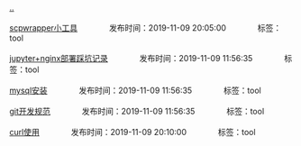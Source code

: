 [..](/README.md)<br/><br/>
[scpwrapper小工具](/env/scpwrapper.md)&emsp;&emsp;&emsp;&emsp;发布时间：2019-11-09 20:05:00&emsp;&emsp;&emsp;&emsp;标签：tool<br/><br/>
[jupyter+nginx部署踩坑记录](/env/jupyter_nginx.md)&emsp;&emsp;&emsp;&emsp;发布时间：2019-11-09 11:56:35&emsp;&emsp;&emsp;&emsp;标签：tool<br/><br/>
[mysql安装](/env/mysql_install.md)&emsp;&emsp;&emsp;&emsp;发布时间：2019-11-09 11:56:35&emsp;&emsp;&emsp;&emsp;标签：tool<br/><br/>
[git开发规范](/linux/gitrule.md)&emsp;&emsp;&emsp;&emsp;发布时间：2019-11-09 11:56:35&emsp;&emsp;&emsp;&emsp;标签：tool<br/><br/>
[curl使用](/linux/curl.md)&emsp;&emsp;&emsp;&emsp;发布时间：2019-11-09 20:10:00&emsp;&emsp;&emsp;&emsp;标签：tool<br/><br/>
